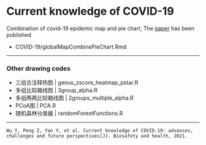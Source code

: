 # Current knowledge of COVID-19

Combination of covid-19 epidemic map and pie chart, The [paper][1] has been published 

 - COVID-19/globalMapCombinePieChart.Rmd

---
### Other drawing codes
 - 三组合注释热图      |  genus_zscore_heatmap_pstar.R
 - 多组比较箱线图      |  3group_alpha.R
 - 多组两两比较箱线图  |  2groups_multiple_alpha.R
 - PCoA图              |  PCA.R
 - 随机森林分类器      |  randomForestFunctions.R

---
    Wu Y, Peng Z, Yan Y, et al. Current knowledge of COVID-19: advances, challenges and future perspectives[J]. Biosafety and health, 2021.


  [1]: https://www.sciencedirect.com/science/article/pii/S2590053621000616
